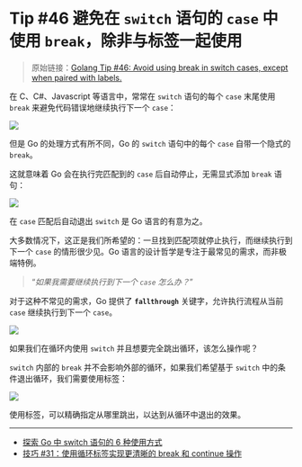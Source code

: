 # Tip #46 避免在 `switch` 语句的 `case` 中使用 `break`，除非与标签一起使用

> 原始链接：[Golang Tip #46: Avoid using break in switch cases, except when paired with labels.](https://twitter.com/func25/status/1767165749116948584)

在 C、C#、Javascript 等语言中，常常在 `switch` 语句的每个 `case` 末尾使用 `break` 来避免代码错误地继续执行下一个 `case`：

![](./images/046/046_01.png)

但是 Go 的处理方式有所不同，Go 的 `switch` 语句中的每个 `case` 自带一个隐式的 `break`。

这就意味着 Go 会在执行完匹配到的 `case` 后自动停止，无需显式添加 `break` 语句：

![](./images/046/046_02.png)

在 `case` 匹配后自动退出 `switch` 是 Go 语言的有意为之。

大多数情况下，这正是我们所希望的：一旦找到匹配项就停止执行，而继续执行到下一个 `case` 的情形很少见。Go 语言的设计哲学是专注于最常见的需求，而非极端特例。

> “_如果我需要继续执行到下一个 `case` 怎么办？_”

对于这种不常见的需求，Go 提供了 **`fallthrough`** 关键字，允许执行流程从当前 `case` 继续执行到下一个 `case`。

![](./images/046/046_03.png)

如果我们在循环内使用 `switch` 并且想要完全跳出循环，该怎么操作呢？

`switch` 内部的 `break` 并不会影响外部的循环，如果我们希望基于 `switch` 中的条件退出循环，我们需要使用标签：

![](./images/046/046_04.png)

使用标签，可以精确指定从哪里跳出，以达到从循环中退出的效果。

---

- [探索 Go 中 switch 语句的 6 种使用方式](https://twitter.com/func25/status/1745774945920245800)
- [技巧 #31：使用循环标签实现更清晰的 break 和 continue 操作](https://twitter.com/func25/status/1761694371240702098)
